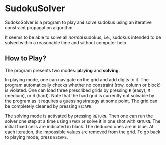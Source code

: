# SudokuSolver

SudokoSolver is a program to play and solve sudokus using an iterative constraint propagation algorithm.

It seems to be able to solve all *normal* sudokus, i.e., sudokus intended to be solved within a reasonable time and without computer help.

## How to Play?

The program presents two modes: **playing** and **solving**. 

In playing mode, one can navigate on the grid and add digits to it. The program automatically checks whether no constraint (row, column or block) is violated. One can load three prescribed grids by pressing `E` (easy), `M` (medium), or `H` (hard). Note that the hard grid is currently not solvable by the program as it requires a guessing strategy at some point. The grid can be completely cleaned by pressing `ESCAPE`. 

The solving mode is activated by pressing `RETURN`. Then one can run the solver one step at a time using `SPACE` or solve it in one shot with `RETURN`. The initial fixed cells are indicated in black. The deduced ones are in blue. At each iteration, the impossible values are removed from the grid. To go back to playing mode, press `ESCAPE`.

